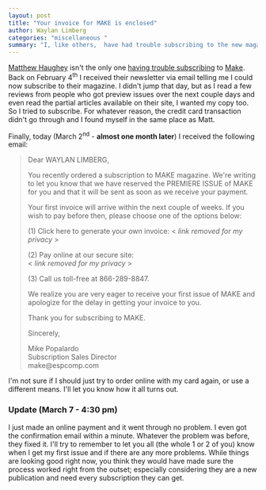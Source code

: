 ```yaml
---
layout: post
title: "Your invoice for MAKE is enclosed"
author: Waylan Limberg
categories: "miscellaneous "
summary: "I, like others,  have had trouble subscribing to the new magazine: Make. Read all about it here."
---
```


<a href='http://en.wikipedia.org/wiki/Matthew_Haughey' title="Matthew Haughey - Wikipedia, the free encyclopedia">Matthew Haughey</a> isn't the only one <a href='http://a.wholelottanothing.org/2005/03/the_elusive_mak.html' title="A Whole Lotta Nothing: The elusive Make">having trouble subscribing</a> to <a href='http://make.oreilly.com/' title="MakeZine.com">Make</a>. Back on February 4<sup>th</sup> I received their newsletter via email telling me I could now subscribe to their magazine. I didn't jump that day, but as I read a few reviews from people who got preview issues over the next couple days and even read the partial articles available on their site, I wanted my copy too. So I tried to subscribe. For whatever reason, the credit card transaction didn't go through and I found myself in the same place as Matt.

Finally, today (March 2<sup>nd</sup> - <strong>almost one month later</strong>) I received the following email:

<blockquote><p>Dear WAYLAN LIMBERG,</p>

<p>You recently ordered a subscription to MAKE magazine. We're writing to let you know that we have reserved the PREMIERE ISSUE of MAKE for you and that it will be sent as soon as we receive your payment.</p>

<p>Your first invoice will arrive within the next couple of weeks.  If you wish to pay before then, please choose one of the options below:</p>

<p>(1)     Click here to generate your own invoice:
&lt; <em>link removed for my privacy</em> &gt;</p>

<p>(2)     Pay online at our secure site:<br />
&lt; <em>link removed for my privacy</em> &gt;</p>

<p>(3)     Call us toll-free at 866-289-8847.</p>

<p>We realize you are very eager to receive your first issue of MAKE and apologize for the delay in getting your invoice to you.<p />

</p><p>Thank you for subscribing to MAKE.</p>

<p>Sincerely,</p>

<p />Mike Popalardo<br />
Subscription Sales Director<br />
make@espcomp.com</blockquote>

I'm not sure if I should just try to order online with my card again, or use a different means. I'll let you know how it all turns out.

<h3>Update (March 7 - 4:30 pm)</h3>

I just made an online payment and it went through no problem. I even got the confirmation email within a minute. Whatever the problem was before, they fixed it. I'll try to remember to let you all (the whole 1 or 2 of you) know when I get my first issue and if there are any more problems. While things are looking good right now, you think they would have made sure the process worked right from the outset; especially considering they are a new publication and need every subscription they can get.
